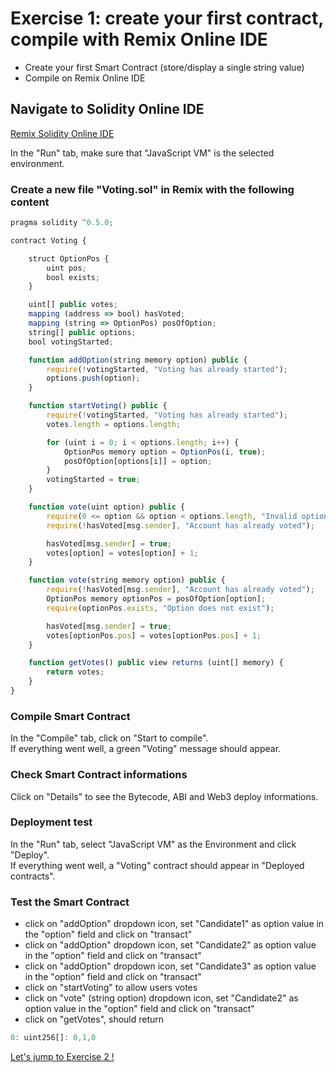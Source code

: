 # Exercise 1: create your first contract, compile with Remix Online IDE

- Create your first Smart Contract (store/display a single string value)
- Compile on Remix Online IDE

## Navigate to Solidity Online IDE

[Remix Solidity Online IDE](https://remix.ethereum.org)

In the "Run" tab, make sure that "JavaScript VM" is the selected environment.  

### Create a new file "Voting.sol" in Remix with the following content

```javascript
pragma solidity ^0.5.0;

contract Voting {

    struct OptionPos {
        uint pos;
        bool exists;
    }

    uint[] public votes;
    mapping (address => bool) hasVoted;
    mapping (string => OptionPos) posOfOption;
    string[] public options;
    bool votingStarted;

    function addOption(string memory option) public {
        require(!votingStarted, "Voting has already started");
        options.push(option);
    }

    function startVoting() public {
        require(!votingStarted, "Voting has already started");
        votes.length = options.length;

        for (uint i = 0; i < options.length; i++) {
            OptionPos memory option = OptionPos(i, true);
            posOfOption[options[i]] = option;
        }
        votingStarted = true;
    }

    function vote(uint option) public {
        require(0 <= option && option < options.length, "Invalid option");
        require(!hasVoted[msg.sender], "Account has already voted");

        hasVoted[msg.sender] = true;
        votes[option] = votes[option] + 1;
    }

    function vote(string memory option) public {
        require(!hasVoted[msg.sender], "Account has already voted");
        OptionPos memory optionPos = posOfOption[option];
        require(optionPos.exists, "Option does not exist");

        hasVoted[msg.sender] = true;
        votes[optionPos.pos] = votes[optionPos.pos] + 1;
    }

    function getVotes() public view returns (uint[] memory) {
        return votes;
    }
}
```

### Compile Smart Contract

In the "Compile" tab, click on "Start to compile".  
If everything went well, a green "Voting" message should appear.

### Check Smart Contract informations

Click on "Details" to see the Bytecode, ABI and Web3 deploy informations.

### Deployment test

In the "Run" tab, select "JavaScript VM" as the Environment and click "Deploy".  
If everything went well, a "Voting" contract should appear in "Deployed contracts".

### Test the Smart Contract

- click on "addOption" dropdown icon, set "Candidate1" as option value in the "option" field and click on "transact"
- click on "addOption" dropdown icon, set "Candidate2" as option value in the "option" field and click on "transact"
- click on "addOption" dropdown icon, set "Candidate3" as option value in the "option" field and click on "transact"
- click on "startVoting" to allow users votes
- click on "vote" (string option) dropdown icon, set "Candidate2" as option value in the "option" field and click on "transact"
- click on "getVotes", should return

```javascript
0: uint256[]: 0,1,0
```

[Let's jump to Exercise 2 !](../Exercise2/Exercise2.md)
